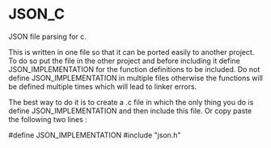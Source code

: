 # JSON_C
JSON file parsing for c.

This is written in one file so that it can be ported easily to another project.
To do so put the file in the other project and before including it define JSON_IMPLEMENTATION
for the function definitions to be included.
Do not define JSON_IMPLEMENTATION in multiple files otherwise the functions will be defined multiple times which will lead to linker errors.

The best way to do it is to create a .c file in which the only thing you do is define JSON_IMPLEMENTATION and then include this file.
Or copy paste the following two lines :

#define JSON_IMPLEMENTATION
#include "json.h"